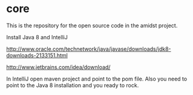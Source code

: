 core
====

This is the repository for the open source code in the amidst project. 

Install Java 8 and IntelliJ

http://www.oracle.com/technetwork/java/javase/downloads/jdk8-downloads-2133151.html

http://www.jetbrains.com/idea/download/

In IntelliJ open maven project and point to the pom file. Also you need to point to the Java 8 installation and you ready to rock.
